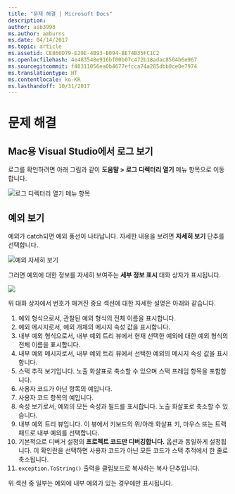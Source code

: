 ```yaml
---
title: "문제 해결 | Microsoft Docs"
description: 
author: asb3993
ms.author: amburns
ms.date: 04/14/2017
ms.topic: article
ms.assetid: CE860D79-E29E-4B93-B094-BE74B35FC1C2
ms.openlocfilehash: 4e483548e916bf00b07c472b18adac8504b6e967
ms.sourcegitcommit: f40311056ea0b4677efcca74a285dbb0ce0e7974
ms.translationtype: HT
ms.contentlocale: ko-KR
ms.lasthandoff: 10/31/2017
---
```

# <a name="troubleshooting"></a>문제 해결

## <a name="viewing-logs-in-visual-studio-for-mac"></a>Mac용 Visual Studio에서 로그 보기
 
로그를 확인하려면 아래 그림과 같이 **도움말 > 로그 디렉터리 열기** 메뉴 항목으로 이동합니다.

![로그 디렉터리 열기 메뉴 항목](media/troubleshooting-image1.png)

## <a name="viewing-exceptions"></a>예외 보기

예외가 catch되면 예외 풍선이 나타납니다. 자세한 내용을 보려면 **자세히 보기** 단추를 선택합니다.

![예외 자세히 보기](media/troubleshooting-image2.png)

그러면 예외에 대한 정보를 자세히 보여주는 **세부 정보 표시** 대화 상자가 표시됩니다.

![](media/troubleshooting-image3.png)

위 대화 상자에서 번호가 매겨진 중요 섹션에 대한 자세한 설명은 아래와 같습니다.

1. 예외 형식으로서, 관찰된 예외 형식의 전체 이름을 표시합니다.
2. 예외 메시지로서, 예외 개체의 메시지 속성 값을 표시합니다.
3. 내부 예외 형식으로서, 내부 예외 트리 뷰에서 현재 선택한 예외에 대한 예외 형식의 전체 이름을 표시합니다.
4. 내부 예외 메시지로서, 내부 예외 트리 뷰에서 선택한 예외의 메시지 속성 값을 표시합니다.
5. 스택 추적 보기입니다. 노출 화살표로 축소할 수 있으며 스택 프레임 항목을 포함합니다.
6. 사용자 코드가 아닌 항목의 예입니다.
7. 사용자 코드 항목의 예입니다.
8. 속성 보기로서, 예외의 모든 속성과 필드를 표시합니다. 노출 화살표로 축소할 수 있습니다.
9. 내부 예외 트리 뷰입니다. 이 뷰에서 키보드의 위/아래 화살표 키, 마우스 또는 트랙패드로 내부 예외를 선택합니다.
10. 기본적으로 디버거 설정의 **프로젝트 코드만 디버깅합니다.** 옵션과 동일하게 설정됩니다. 이 확인란을 선택하면 사용자 코드가 아닌 모든 코드가 스택 추적에서 한 줄로 축소됩니다.
11. `exception.ToString()` 출력을 클립보드로 복사하는 복사 단추입니다.

위 섹션 중 일부는 예외에 내부 예외가 있는 경우에만 표시됩니다.